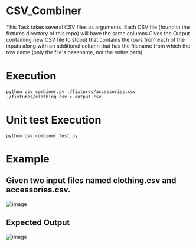 # CSV_Combiner

This Task takes several CSV files as arguments. Each CSV file (found in the fixtures directory of this repo) will have the same columns.Gives the Output containing new CSV file to stdout that contains the rows from each of the inputs along with an additional column that has the filename from which the row came (only the file's basename, not the entire path).

# Execution

    python csv_combiner.py ./fixtures/accessories.csv ./fixtures/clothing.csv > output.csv
    
# Unit test Execution

    python csv_combiner_test.py
    
# Example

 ## Given two input files named clothing.csv and accessories.csv.

![image](https://user-images.githubusercontent.com/43261364/161132051-d6661741-923d-4385-bcb5-0b3504e12418.png)

 ## Expected Output
 
![image](https://user-images.githubusercontent.com/43261364/161132537-ea43fd39-2ea4-4ad2-85d0-e90346cb3cf8.png)







